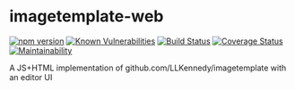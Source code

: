 # imagetemplate-web

[![npm version](https://badge.fury.io/js/imagetemplate-web.svg)](https://badge.fury.io/js/imagetemplate-web)
[![Known Vulnerabilities](https://snyk.io/test/github/LLKennedy/image-template-builder/badge.svg)](https://snyk.io/test/github/LLKennedy/image-template-builder)
[![Build Status](https://travis-ci.org/LLKennedy/image-template-builder.svg?branch=master)](https://travis-ci.org/LLKennedy/image-template-builder)
[![Coverage Status](https://coveralls.io/repos/github/LLKennedy/image-template-builder/badge.svg?branch=master)](https://coveralls.io/github/LLKennedy/image-template-builder?branch=master)
[![Maintainability](https://api.codeclimate.com/v1/badges/06ad784faddf0ba28e63/maintainability)](https://codeclimate.com/github/LLKennedy/image-template-builder/maintainability)

A JS+HTML implementation of github.com/LLKennedy/imagetemplate with an editor UI
